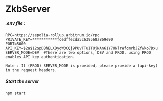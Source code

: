 # ZkbServer

##### .env file : 

```
RPC=https://sepolia-rollup.arbitrum.io/rpc
PRIVATE_KEY=***********fcedffecda5c639568a869e90
PORT=5000
API_KEY=$2a$12$pDBhELXDyqW3CQj9PUvTTuITUjNAn61Y7UNlrWfcmrbJZfwko7Dxu
SERVER_MODE=DEV  #There are two options, DEV and PROD, using PROD enables API key authentication.
```

`Note : If (PROD) SERVER_MODE is provided, please provide a (api-key) in the request headers.`  

##### Start the server

```
npm start
```